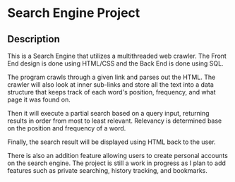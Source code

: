 # Search Engine Project

## Description

This is a Search Engine that utilizes a multithreaded web crawler. The Front End design is done using HTML/CSS and the Back End is done using SQL. 

The program crawls through a given link and parses out the HTML. The crawler will also look at inner sub-links and store all the text into a data structure that keeps track of each word's position, frequency, and what page it was found on.

Then it will execute a partial search based on a query input, returning results in order from most to least relevant. Relevancy is determined base on the position and frequency of a word.

Finally, the search result will be displayed using HTML back to the user.

There is also an addition feature allowing users to create personal accounts on the search engine. The project is still a work in progress as I plan to add features such as private searching, history tracking, and bookmarks.
